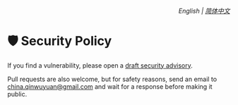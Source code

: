 <div align="right">
    <h6>
        <picture>
            <source type="image/svg+xml" media="(prefers-color-scheme: dark)" srcset="https://assets.aiwebextensions.com/images/icons/earth/white/icon32.svg">
            <img height=14 src="https://assets.aiwebextensions.com/images/icons/earth/black/icon32.svg">
        </picture>
        &nbsp;English |
        <a href="https://github.com/ChinaGodMan/UserScripts/blob/main/docs/SECURITY.md">简体中文</a>
    </h6>
</div>

# 🛡️ Security Policy

If you find a vulnerability, please open a [draft security advisory](https://github.com/ChinaGodMan/UserScripts/security/advisories/new).

Pull requests are also welcome, but for safety reasons, send an email to <china.qinwuyuan@gmail.com> and wait for a response before making it public.
